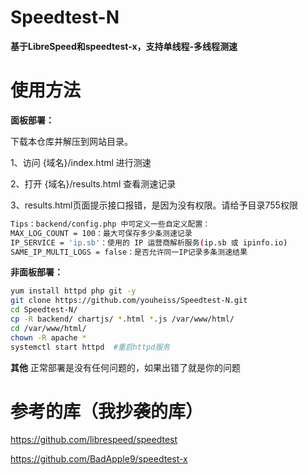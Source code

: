 # Speedtest-N

**基于LibreSpeed和speedtest-x，支持单线程-多线程测速**

# 使用方法

**面板部署：**

下载本仓库并解压到网站目录。

1、访问 {域名}/index.html 进行测速

2、打开 {域名}/results.html 查看测速记录

3、results.html页面提示接口报错，是因为没有权限。请给予目录755权限

```bash
Tips：backend/config.php 中可定义一些自定义配置：
MAX_LOG_COUNT = 100：最大可保存多少条测速记录
IP_SERVICE = 'ip.sb'：使用的 IP 运营商解析服务(ip.sb 或 ipinfo.io)
SAME_IP_MULTI_LOGS = false：是否允许同一IP记录多条测速结果
```
**非面板部署：**
```bash
yum install httpd php git -y
git clone https://github.com/youheiss/Speedtest-N.git
cd Speedtest-N/
cp -R backend/ chartjs/ *.html *.js /var/www/html/
cd /var/www/html/
chown -R apache *
systemctl start httpd  #重启httpd服务
```
**其他**
正常部署是没有任何问题的，如果出错了就是你的问题

# 参考的库（我抄袭的库）

https://github.com/librespeed/speedtest

https://github.com/BadApple9/speedtest-x
